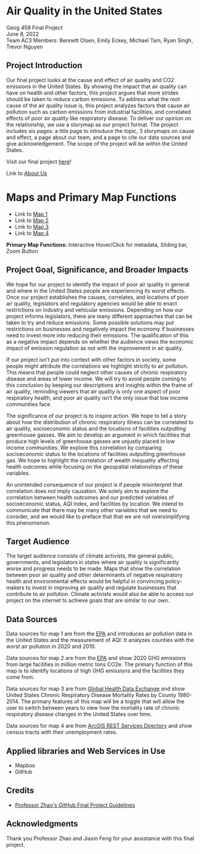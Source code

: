 # Air Quality in the United States
Geog 458 Final Project \
June 8, 2022 \
Team AC3 Members: Bennett Olsen, Emily Eckey, Michael Tam, Ryan Singh, Trevor Nguyen 

## Project Introduction
Our final project looks at the cause and effect of air quality and CO2 emissions in the United States. By showing the impact that air quality can have on health and other factors, this project argues that more strides should be taken to reduce carbon emissions. To address what the root cause of the air quality issue is, this project analyzes factors that cause air pollution such as carbon emissions from industrial facilities, and correlated effects of poor air quality like respiratory disease. To deliver our opinion on the relationship, we use a storymap as our project format. The project includes six pages: a title page to introduce the topic, 3 storymaps on cause and effect, a page about our team, and a page to cite our data sources and give acknowledgement. The scope of the project will be within the United States.

Visit our final project [here](https://olsenbt.github.io/air-quality-map/)!

Link to [About Us](https://olsenbt.github.io/air-quality-map/about.html)

# Maps and Primary Map Functions
- Link to [Map 1](https://olsenbt.github.io/air-quality-map/map1.html)
- Link to [Map 2](https://olsenbt.github.io/air-quality-map/map2.html)
- Link to [Map 3](https://olsenbt.github.io/air-quality-map/map3.html)
- Link to [Map 4](https://olsenbt.github.io/air-quality-map/map4.html)

**Primary Map Functions:** Interactive Hover/Click for metadata, Sliding bar, Zoom Button

## Project Goal, Significance, and Broader Impacts
We hope for our project to identify the impact of poor air quality in general and where in the United States people are experiencing its worst effects. Once our project establishes the causes, correlates, and locations of poor air quality, legislators and regulatory agencies would be able to enact restrictions on industry and vehicular emissions. Depending on how our project informs legislators, there are many different approaches that can be taken to try and reduce emissions. Some possible solutions may put restrictions on businesses and negatively impact the economy if businesses need to invest more into reducing their emissions. The qualification of this as a negative impact depends on whether the audience views the economic impact of emission regulation as not with the improvement in air quality.

If our project isn’t put into context with other factors in society, some people might attribute the correlations we highlight strictly to air pollution. This means that people could neglect other causes of chronic respiratory disease and areas of lower income. We will try to avoid people coming to this conclusion by keeping our descriptions and insights within the frame of air quality, reminding viewers that air quality is only one aspect of poor respiratory health, and poor air quality isn’t the only issue that low income communities face.

The significance of our project is to inspire action. We hope to tell a story about how the distribution of chronic respiratory illness can be correlated to air quality, socioeconomic status and the locations of facilities outputting greenhouse gasses. We aim to develop an argument in which facilities that produce high levels of greenhouse gasses are unjustly placed in low income communities. We explore this correlation by comparing socioeconomic status to the locations of facilities outputting greenhouse gas. We hope to highlight the correlation of wealth inequality affecting health outcomes while focusing on the geospatial relationships of these variables. 

An unintended consequence of our project is if people misinterpret that correlation does not imply causation. We solely aim to explore the correlation between health outcomes and our predicted variables of socioeconomic status, AQI index, and facilities by location. We intend to communicate that there may be many other variables that we need to consider, and we would like to preface that that we are not oversimplifying this phenomenon. 

## Target Audience
The target audience consists of climate activists, the general public, governments, and legislators in states where air quality is significantly worse and progress needs to be made. Maps that show the correlation between poor air quality and other determinants of negative respiratory health and environmental effects would be helpful in convincing policy-makers to invest in improving air quality and regulate businesses that contribute to air pollution. Climate activists would also be able to access our project on the internet to achieve goals that are similar to our own.

## Data Sources
Data sources for map 1 are from the [EPA](https://www.epa.gov/outdoor-air-quality-data/air-quality-statistics-report) and introduces air pollution data in the United States and the measurement of AQI. It analyzes counties with the worst air pollution in 2020 and 2010.

Data sources for map 2 are from the [EPA](https://ghgdata.epa.gov/ghgp/main.do#/facility/?q=Find%20a%20Facility%20or%20Location&st=&bs=&et=&fid=&sf=11001100&lowE=-20000&highE=23000000&g1=1&g2=1&g3=1&g4=1&g5=1&g6=0&g7=1&g8=1&g9=1&g10=1&g11=1&g12=1&s1=1&s2=1&s3=1&s4=1&s5=1&s6=1&s7=1&s8=1&s9=1&s10=1&s201=1&s202=1&s203=1&s204=1&s301=1&s302=1&s303=1&s304=1&s305=1&s306=1&s307=1&s401=1&s402=1&s403=1&s404=1&s405=1&s601=1&s602=1&s701=1&s702=1&s703=1&s704=1&s705=1&s706=1&s707=1&s708=1&s709=1&s710=1&s711=1&s801=1&s802=1&s803=1&s804=1&s805=1&s806=1&s807=1&s808=1&s809=1&s810=1&s901=1&s902=1&s903=1&s904=1&s905=1&s906=1&s907=1&s908=1&s909=1&s910=1&s911=1&si=&ss=&so=0&ds=E&yr=2020&tr=current&cyr=2020&ol=0&sl=0&rs=ALL) and show 2020 GHG emissions from large facilities  in million metric tons CO2e. The primary function of this map is to identify locations of high GHG emissions and the facilities they come from. 

Data sources for map 3 are from [Global Health Data Exchange](https://ghdx.healthdata.org/record/ihme-data/united-states-chronic-respiratory-disease-mortality-rates-county-1980-2014) and show United States Chronic Respiratory Disease Mortality Rates by County 1980-2014. The primary features of this map will be a toggle that will allow the user to switch between years to view how the mortality rate of chronic respiratory disease changes in the United States over time.

Data sources for map 4 are from [ArcGIS REST Services Directory](https://services1.arcgis.com/4yjifSiIG17X0gW4/arcgis/rest/services/SES_indicators/FeatureServer/1) and show census tracts with their unemployment rates.

## Applied libraries and Web Services in Use
- Mapbox
- GitHub

## Credits
- [Professor Zhao's GitHub Final Project Guidelines](https://github.com/jakobzhao/geog458/blob/master/project/readme.md)

## Acknowledgments
Thank you Professor Zhao and Jiaxin Feng for your assistance with this final project.
